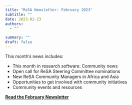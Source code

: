 ```yaml
---
title: "ReSA Newsletter: February 2023"
subtitle: ""
date: 2023-02-23
authors:
  - ""

summary: ""
draft: false
---
```


This month’s news includes:

* This month in research software: Community news
* Open call for ReSA Steering Committee nominations
* New ReSA Community Managers in Africa and Asia
* Opportunities to get involved with community initiatives
* Community events and resources

**[Read the February Newsletter](https://preview.mailerlite.io/preview/778129/emails/114348443611170281)**

